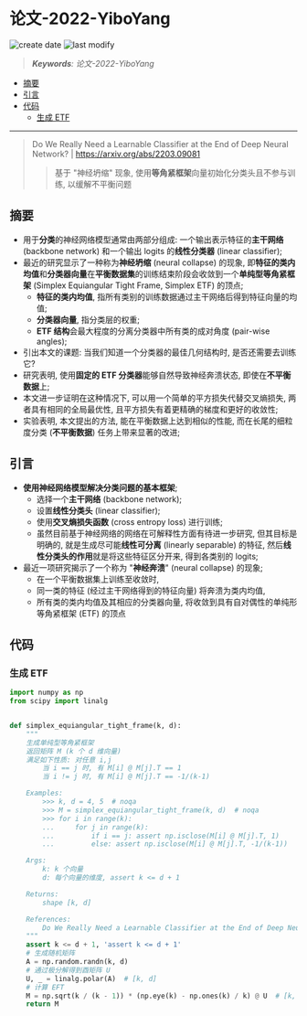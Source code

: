 论文-2022-YiboYang
===
<!--START_SECTION:badge-->

![create date](https://img.shields.io/static/v1?label=create%20date&message=2022-05-xx&label_color=gray&color=lightsteelblue&style=flat-square)
![last modify](https://img.shields.io/static/v1?label=last%20modify&message=2025-08-03%2022%3A42%3A16&label_color=gray&color=thistle&style=flat-square)

<!--END_SECTION:badge-->
<!--info
top: false
draft: false
hidden: false
tag: [dl_unbalanced]
-->

> ***Keywords**: 论文-2022-YiboYang*

<!--START_SECTION:toc-->
- [摘要](#摘要)
- [引言](#引言)
- [代码](#代码)
    - [生成 ETF](#生成-etf)
<!--END_SECTION:toc-->

---
> Do We Really Need a Learnable Classifier at the End of Deep Neural Network? | https://arxiv.org/abs/2203.09081
>> 基于 "神经坍缩" 现象, 使用**等角紧框架**向量初始化分类头且不参与训练, 以缓解不平衡问题

## 摘要
- 用于**分类**的神经网络模型通常由两部分组成: 一个输出表示特征的**主干网络** (backbone network) 和一个输出 logits 的**线性分类器** (linear classifier);
- 最近的研究显示了一种称为**神经坍缩** (neural collapse) 的现象, 即**特征的类内均值**和**分类器向量**在**平衡数据集**的训练结束阶段会收敛到一个**单纯型等角紧框架** (Simplex Equiangular Tight Frame, Simplex ETF) 的顶点;
    - **特征的类内均值**, 指所有类别的训练数据通过主干网络后得到特征向量的均值;
    - **分类器向量**, 指分类层的权重;
    - **ETF 结构**会最大程度的分离分类器中所有类的成对角度 (pair-wise angles);
- 引出本文的课题: 当我们知道一个分类器的最佳几何结构时, 是否还需要去训练它?
- 研究表明, 使用**固定的 ETF 分类器**能够自然导致神经奔溃状态, 即使在**不平衡数据**上;
- 本文进一步证明在这种情况下, 可以用一个简单的平方损失代替交叉熵损失, 两者具有相同的全局最优性, 且平方损失有着更精确的梯度和更好的收敛性;
- 实验表明, 本文提出的方法, 能在平衡数据上达到相似的性能, 而在长尾的细粒度分类 (**不平衡数据**) 任务上带来显著的改进;


## 引言
- **使用神经网络模型解决分类问题的基本框架**;
    - 选择一个**主干网络** (backbone network);
    - 设置**线性分类头** (linear classifier);
    - 使用**交叉熵损失函数** (cross entropy loss) 进行训练;
    - 虽然目前基于神经网络的网络在可解释性方面有待进一步研究, 但其目标是明确的, 就是生成尽可能**线性可分离** (linearly separable) 的特征, 然后**线性分类头的作用**就是将这些特征区分开来, 得到各类别的 logits;
- 最近一项研究揭示了一个称为 "**神经奔溃**" (neural collapse) 的现象;
    - 在一个平衡数据集上训练至收敛时,
    - 同一类的特征 (经过主干网络得到的特征向量) 将奔溃为类内均值,
    - 所有类的类内均值及其相应的分类器向量, 将收敛到具有自对偶性的单纯形等角紧框架 (ETF) 的顶点


## 代码

### 生成 ETF

```python
import numpy as np
from scipy import linalg


def simplex_equiangular_tight_frame(k, d):
    """
    生成单纯型等角紧框架
    返回矩阵 M (k 个 d 维向量)
    满足如下性质: 对任意 i,j
        当 i == j 时, 有 M[i] @ M[j].T == 1
        当 i != j 时, 有 M[i] @ M[j].T == -1/(k-1)

    Examples:
        >>> k, d = 4, 5  # noqa
        >>> M = simplex_equiangular_tight_frame(k, d)  # noqa
        >>> for i in range(k):
        ...     for j in range(k):
        ...         if i == j: assert np.isclose(M[i] @ M[j].T, 1)
        ...         else: assert np.isclose(M[i] @ M[j].T, -1/(k-1))

    Args:
        k: k 个向量
        d: 每个向量的维度, assert k <= d + 1

    Returns:
        shape [k, d]

    References:
        Do We Really Need a Learnable Classifier at the End of Deep Neural Network?
    """
    assert k <= d + 1, 'assert k <= d + 1'
    # 生成随机矩阵
    A = np.random.randn(k, d)
    # 通过极分解得到酉矩阵 U
    U, _ = linalg.polar(A)  # [k, d]
    # 计算 EFT
    M = np.sqrt(k / (k - 1)) * (np.eye(k) - np.ones(k) / k) @ U  # [k, d]
    return M
```
